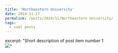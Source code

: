 ```yaml
---
title: 'Northeastern University'
date: 2024-11-27
permalink: /posts/2024/11/Northeastern University/
tags:
  - cool posts
---
```


excerpt: "Short description of post item number 1<br/><img src='/images/500x300.png'>"
